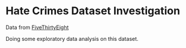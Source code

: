 # Hate Crimes Dataset Investigation
Data from [FiveThirtyEight](https://github.com/fivethirtyeight/data/tree/master/hate-crimes)

Doing some exploratory data analysis on this dataset.